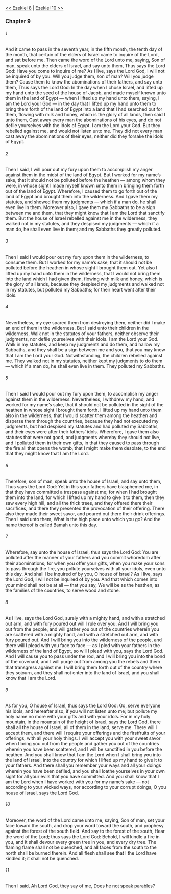 [<< Ezekiel 8](Ezekiel%208)  |  [Ezekiel 10 >>](Ezekiel%2010)

### Chapter 9
###### 1
And it came to pass in the seventh year, in the fifth month, the tenth day of the month, that certain of the elders of Israel came to inquire of the Lord, and sat before me. Then came the word of the Lord unto me, saying, Son of man, speak unto the elders of Israel, and say unto them, Thus says the Lord God: Have you come to inquire of me? As I live, says the Lord God, I will not be inquired of by you. Will you judge them, son of man? Will you judge them? Cause them to know the abominations of their fathers, and say unto them, Thus says the Lord God: In the day when I chose Israel, and lifted up my hand unto the seed of the house of Jacob, and made myself known unto them in the land of Egypt — when I lifted up my hand unto them, saying, I am the Lord your God — in the day that I lifted up my hand unto them to bring them forth of the land of Egypt into a land that I had searched out for them, flowing with milk and honey, which is the glory of all lands, then said I unto them, Cast away every man the abominations of his eyes, and do not defile yourselves with the idols of Egypt. I am the Lord your God. But they rebelled against me, and would not listen unto me. They did not every man cast away the abominations of their eyes, neither did they forsake the idols of Egypt.

###### 2
Then I said, I will pour out my fury upon them to accomplish my anger against them in the midst of the land of Egypt. But I worked for my name’s sake, that it should not be polluted before the heathen — among whom they were, in whose sight I made myself known unto them in bringing them forth out of the land of Egypt. Wherefore, I caused them to go forth out of the land of Egypt and brought them into the wilderness. And I gave them my statutes, and showed them my judgments — which if a man do, he shall even live in them. Moreover also, I gave them my Sabbaths to be a sign between me and them, that they might know that I am the Lord that sanctify them. But the house of Israel rebelled against me in the wilderness, they walked not in my statutes, and they despised my judgments — which if a man do, he shall even live in them; and my Sabbaths they greatly polluted.

###### 3
Then I said I would pour out my fury upon them in the wilderness, to consume them. But I worked for my name’s sake, that it should not be polluted before the heathen in whose sight I brought them out. Yet also I lifted up my hand unto them in the wilderness, that I would not bring them into the land which I had given them, flowing with milk and honey, which is the glory of all lands, because they despised my judgments and walked not in my statutes, but polluted my Sabbaths; for their heart went after their idols.

###### 4
Nevertheless, my eye spared them from destroying them, neither did I make an end of them in the wilderness. But I said unto their children in the wilderness, Walk not in the statutes of your fathers, neither observe their judgments, nor defile yourselves with their idols. I am the Lord your God. Walk in my statutes, and keep my judgments and do them, and hallow my Sabbaths, and they shall be a sign between me and you, that you may know that I am the Lord your God. Notwithstanding, the children rebelled against me. They walked not in my statutes, neither kept my judgments to do them — which if a man do, he shall even live in them. They polluted my Sabbaths.

###### 5
Then I said I would pour out my fury upon them, to accomplish my anger against them in the wilderness. Nevertheless, I withdrew my hand, and worked for my name’s sake, that it should not be polluted in the sight of the heathen in whose sight I brought them forth. I lifted up my hand unto them also in the wilderness, that I would scatter them among the heathen and disperse them through the countries, because they had not executed my judgments, but had despised my statutes and had polluted my Sabbaths, and their eyes were after their fathers’ idols. Wherefore, I gave them also statutes that were not good, and judgments whereby they should not live, and I polluted them in their own gifts, in that they caused to pass through the fire all that opens the womb, that I might make them desolate, to the end that they might know that I am the Lord.

###### 6
Therefore, son of man, speak unto the house of Israel, and say unto them, Thus says the Lord God: Yet in this your fathers have blasphemed me, in that they have committed a trespass against me; for when I had brought them into the land, for which I lifted up my hand to give it to them, then they saw every high hill, and all the thick trees, and they offered there their sacrifices, and there they presented the provocation of their offering. There also they made their sweet savor, and poured out there their drink offerings. Then I said unto them, What is the high place unto which you go? And the name thereof is called Bamah unto this day.

###### 7
Wherefore, say unto the house of Israel, thus says the Lord God: You are polluted after the manner of your fathers and you commit whoredom after their abominations; for when you offer your gifts, when you make your sons to pass through the fire, you pollute yourselves with all your idols, even unto this day. And shall I be inquired of by you, O house of Israel? As I live, says the Lord God, I will not be inquired of by you. And that which comes into your mind shall not be at all — that you say, We will be as the heathen, as the families of the countries, to serve wood and stone.

###### 8
As I live, says the Lord God, surely with a mighty hand, and with a stretched out arm, and with fury poured out will I rule over you. And I will bring you out from the people, and will gather you out of the countries wherein you are scattered with a mighty hand, and with a stretched out arm, and with fury poured out. And I will bring you into the wilderness of the people, and there will I plead with you face to face — as I pled with your fathers in the wilderness of the land of Egypt, so will I plead with you, says the Lord God. And I will cause you to pass under the rod, and I will bring you into the bond of the covenant, and I will purge out from among you the rebels and them that transgress against me. I will bring them forth out of the country where they sojourn, and they shall not enter into the land of Israel, and you shall know that I am the Lord.

###### 9
As for you, O house of Israel, thus says the Lord God: Go, serve everyone his idols, and hereafter also, if you will not listen unto me; but pollute my holy name no more with your gifts and with your idols. For in my holy mountain, in the mountain of the height of Israel, says the Lord God, there shall all the house of Israel, all of them in the land, serve me. There will I accept them, and there will I require your offerings and the firstfruits of your offerings, with all your holy things. I will accept you with your sweet savor when I bring you out from the people and gather you out of the countries wherein you have been scattered, and I will be sanctified in you before the heathen. And you shall know that I am the Lord when I shall bring you into the land of Israel, into the country for which I lifted up my hand to give it to your fathers. And there shall you remember your ways and all your doings wherein you have been defiled, and you shall loathe yourselves in your own sight for all your evils that you have committed. And you shall know that I am the Lord when I have worked with you for my name’s sake — not according to your wicked ways, nor according to your corrupt doings, O you house of Israel, says the Lord God.

###### 10
Moreover, the word of the Lord came unto me, saying, Son of man, set your face toward the south, and drop your word toward the south, and prophesy against the forest of the south field. And say to the forest of the south, Hear the word of the Lord; thus says the Lord God: Behold, I will kindle a fire in you, and it shall devour every green tree in you, and every dry tree. The flaming flame shall not be quenched, and all faces from the south to the north shall be burned therein. And all flesh shall see that I the Lord have kindled it; it shall not be quenched.

###### 11
Then I said, Ah Lord God, they say of me, Does he not speak parables?